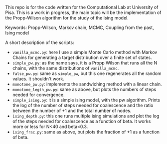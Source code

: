 This repo is for the code written for the Computational Lab at University of
Pisa.
This is a work in progress, the main topic will be the implementation of the
Propp-Wilson algorithm for the study of the Ising model.

Keywords: Propp-Wilson, Markov chain, MCMC, Coupling from the past, Ising model

A short description of the scripts:
- `vanilla_mcmc.py`: here I use a simple Monte Carlo method with Markov Chains
  for generating a target distribution over a finite set of states.
- `simple_pw.py`: as the name says, it is a Propp Wilson that runs all the N
  chains, with the same distributions of `vanilla_mcmc`.
- `false_pw.py`: same as `simple_pw`, but this one regenerates all the random
  values. It shouldn't work.
- `monotone_pw.py`: implements the sandwiching method with a linear chain.
- `monotone_legth_pw.py`:  same as above, but plots the numbers of steps needed
  for convergence.
- `simple_ising.py`: it is a simple ising model, with the pw algorithm. Prints
  the log of the number of steps needed for coalescence and the ratio between
  the number of +1 and the total number of nodes.
- `ising_depth.py`: this one runs multiple ising simulations and plot the log of
  the steps needed for coalescence as a function of beta. It works more or less
  for N<40 and beta<0.3.
- `ising_frac.py`: same as above, but plots the fraction of +1 as a function of
  beta.
